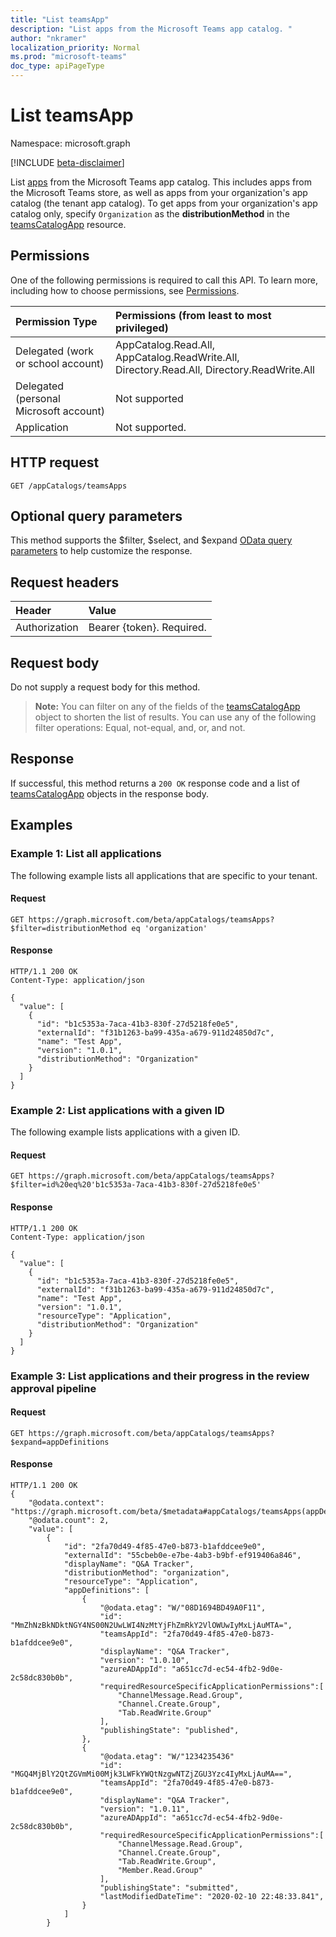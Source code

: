 ```yaml
---
title: "List teamsApp"
description: "List apps from the Microsoft Teams app catalog. "
author: "nkramer"
localization_priority: Normal
ms.prod: "microsoft-teams"
doc_type: apiPageType  
--- 
```


# List teamsApp

Namespace: microsoft.graph

[!INCLUDE [beta-disclaimer](../../includes/beta-disclaimer.md)]

List [apps](../resources/teamsapp.md) from the Microsoft Teams app catalog.
This includes apps from the Microsoft Teams store, as well as apps from your organization's app catalog (the tenant app catalog). To get apps from your organization's app catalog only, specify `Organization` as the **distributionMethod** in the [teamsCatalogApp](../resources/teamsapp.md) resource.

## Permissions

One of the following permissions is required to call this API. To learn more, including how to choose permissions, see [Permissions](/graph/permissions_reference).

| Permission Type                        | Permissions (from least to most privileged) |
|:---------------------------------------|:------------------------------------|
| Delegated (work or school account)     | AppCatalog.Read.All, AppCatalog.ReadWrite.All, Directory.Read.All, Directory.ReadWrite.All |
| Delegated (personal Microsoft account) | Not supported                       |
| Application                            | Not supported. |

## HTTP request

<!-- { "blockType": "ignored" } -->

```http
GET /appCatalogs/teamsApps
```

## Optional query parameters

This method supports the $filter, $select, and $expand [OData query parameters](/graph/query-parameters) to help customize the response.

## Request headers

| Header        | Value                     |
|:--------------|:--------------------------|
| Authorization | Bearer {token}. Required. |

## Request body

Do not supply a request body for this method.

> **Note:** You can filter on any of the fields of the [teamsCatalogApp](../resources/teamsapp.md) object to shorten the list of results. You can use any of the following filter operations: Equal, not-equal, and, or, and not.

## Response

If successful, this method returns a `200 OK` response code and a list of [teamsCatalogApp](../resources/teamsapp.md) objects in the response body.

## Examples

### Example 1: List all applications

The following example lists all applications that are specific to your tenant.

#### Request

<!-- {
  "blockType": "request",
  "name": "teamsapp-list"
}-->

```http
GET https://graph.microsoft.com/beta/appCatalogs/teamsApps?$filter=distributionMethod eq 'organization'
```

<!-- markdownlint-disable MD024 -->

#### Response

<!-- {
  "blockType": "response",
  "@odata.type": "microsoft.graph.teamsAppInstallation",
  "truncated": true
} -->

```http
HTTP/1.1 200 OK
Content-Type: application/json

{
  "value": [
    {
      "id": "b1c5353a-7aca-41b3-830f-27d5218fe0e5",
      "externalId": "f31b1263-ba99-435a-a679-911d24850d7c",
      "name": "Test App",
      "version": "1.0.1",
      "distributionMethod": "Organization"
    }
  ]
}
```

### Example 2: List applications with a given ID

The following example lists applications with a given ID.

#### Request

<!-- {
  "blockType": "request",
  "name": "list_teamsapp"
}-->

```http
GET https://graph.microsoft.com/beta/appCatalogs/teamsApps?$filter=id%20eq%20'b1c5353a-7aca-41b3-830f-27d5218fe0e5'
```

#### Response

<!-- {
  "blockType": "response",
  "@odata.type": "microsoft.graph.teamsAppInstallation",
  "truncated": true
} -->

```http
HTTP/1.1 200 OK
Content-Type: application/json

{
  "value": [
    {
      "id": "b1c5353a-7aca-41b3-830f-27d5218fe0e5",
      "externalId": "f31b1263-ba99-435a-a679-911d24850d7c",
      "name": "Test App",
      "version": "1.0.1",
      "resourceType": "Application",
      "distributionMethod": "Organization"
    }
  ]
}
```

### Example 3: List applications and their progress in the review approval pipeline

#### Request

<!-- {
  "blockType": "request",
  "name": "list_teamsapp"
}-->

```http
GET https://graph.microsoft.com/beta/appCatalogs/teamsApps?$expand=appDefinitions
```

#### Response

<!-- {
  "blockType": "response",
  "@odata.type": "microsoft.graph.teamsAppInstallation",
  "name": "list_teamsapp",
  "truncated": true
} -->

```http
HTTP/1.1 200 OK
{
    "@odata.context": "https://graph.microsoft.com/beta/$metadata#appCatalogs/teamsApps(appDefinitions())",
    "@odata.count": 2,
    "value": [
        {
            "id": "2fa70d49-4f85-47e0-b873-b1afddcee9e0",
            "externalId": "55cbeb0e-e7be-4ab3-b9bf-ef919406a846",
            "displayName": "Q&A Tracker",
            "distributionMethod": "organization",
            "resourceType": "Application",
            "appDefinitions": [
                {
                    "@odata.etag": "W/"08D1694BD49A0F11",
                    "id": "MmZhNzBkNDktNGY4NS00N2UwLWI4NzMtYjFhZmRkY2VlOWUwIyMxLjAuMTA=",
                    "teamsAppId": "2fa70d49-4f85-47e0-b873-b1afddcee9e0",
                    "displayName": "Q&A Tracker",
                    "version": "1.0.10",
                    "azureADAppId": "a651cc7d-ec54-4fb2-9d0e-2c58dc830b0b",
                    "requiredResourceSpecificApplicationPermissions":[
                        "ChannelMessage.Read.Group",
                        "Channel.Create.Group",
                        "Tab.ReadWrite.Group"
                    ],
                    "publishingState": "published",
                },
                {
                    "@odata.etag": "W/"1234235436"
                    "id": "MGQ4MjBlY2QtZGVmMi00Mjk3LWFkYWQtNzgwNTZjZGU3Yzc4IyMxLjAuMA==",
                    "teamsAppId": "2fa70d49-4f85-47e0-b873-b1afddcee9e0",
                    "displayName": "Q&A Tracker",
                    "version": "1.0.11",
                    "azureADAppId": "a651cc7d-ec54-4fb2-9d0e-2c58dc830b0b",
                    "requiredResourceSpecificApplicationPermissions":[
                        "ChannelMessage.Read.Group",
                        "Channel.Create.Group",
                        "Tab.ReadWrite.Group",
                        "Member.Read.Group"
                    ],
                    "publishingState": "submitted",
                    "lastModifiedDateTime": "2020-02-10 22:48:33.841",
                }
            ]
        }
```

<!-- uuid: 16cd6b66-4b1a-43a1-adaf-3a886856ed98
2020-08-08 14:57:30 UTC -->
<!-- {
  "type": "#page.annotation",
  "description": "",
  "keywords": "",
  "section": "documentation",
  "tocPath": ""
}-->
